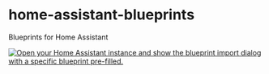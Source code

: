 # home-assistant-blueprints
Blueprints for Home Assistant

[![Open your Home Assistant instance and show the blueprint import dialog with a specific blueprint pre-filled.](https://my.home-assistant.io/badges/blueprint_import.svg)](https://my.home-assistant.io/redirect/blueprint_import/?blueprint_url=https%3A%2F%2Fgithub.com%2Fjulius-d%2Fhome-assistant-blueprints%2Fblob%2Fmain%2Fawtrix-3-show-sensor.yaml)